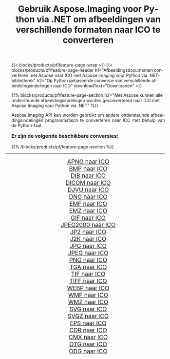 ﻿---
title: Gebruik Aspose.Imaging voor Python via .NET om afbeeldingen van verschillende formaten naar ICO te converteren 
weight: 3920
url: /nl/python-net/conversion/to/ico/ 
lang: nl
langdirlevel: 2
locales: zh-hans,ja,it,ru,de,es,fr,nl,id,lt,pl,pt,vi,tr,ko,zh-hant,ar,hi,th,sv,cs,uk,he
description: U kunt Aspose.Imaging voor Python gebruiken via de .NET-bibliotheek om van verschillende formaten naar ICO te converteren
---

{{< blocks/products/pf/feature-page-wrap >}}
{{< blocks/products/pf/feature-page-header h1="Afbeeldingsdocumenten converteren met Aspose naar ICO met Aspose.Imaging voor Python via .NET-bibliotheek" h2="Op Python gebaseerde conversie van verschillende afbeeldingsindelingen naar ICO" downloadText="Downloaden" >}}


{{% blocks/products/pf/feature-page-section  h2="Met Aspose kunnen alle ondersteunde afbeeldingsindelingen worden geconverteerd naar ICO met Aspose.Imaging voor Python via .NET" %}}
<p align=justify>Aspose.Imaging API kan worden gebruikt om andere ondersteunde afbeeldingsindelingen programmatisch te converteren naar ICO met behulp van de Python-taal.</p>
<h3 style="margin-top:16px;">
Er zijn de volgende beschikbare conversies:
</h3>
{{% /blocks/products/pf/feature-page-section %}}
<div class="container-fluid productfamilypage bg-gray">
    <div class="convertypes bg-gray agp-content section">
        <div class="container">
		<hr style="margin-left:-20px;"/>
		<div class="row other-converters" style="gap: 10px;font-size: 19px;text-align:center;">
		    <div class='col-md-3 other-converter remove-lp remove-rp'><a href="/imaging/nl/python-net/conversion/apng-to-ico/" style="padding:15px;">APNG naar ICO</a></div>
<div class='col-md-3 other-converter remove-lp remove-rp'><a href="/imaging/nl/python-net/conversion/bmp-to-ico/" style="padding:15px;">BMP naar ICO</a></div>
<div class='col-md-3 other-converter remove-lp remove-rp'><a href="/imaging/nl/python-net/conversion/dib-to-ico/" style="padding:15px;">DIB naar ICO</a></div>
<div class='col-md-3 other-converter remove-lp remove-rp'><a href="/imaging/nl/python-net/conversion/dicom-to-ico/" style="padding:15px;">DICOM naar ICO</a></div>
<div class='col-md-3 other-converter remove-lp remove-rp'><a href="/imaging/nl/python-net/conversion/djvu-to-ico/" style="padding:15px;">DJVU naar ICO</a></div>
<div class='col-md-3 other-converter remove-lp remove-rp'><a href="/imaging/nl/python-net/conversion/dng-to-ico/" style="padding:15px;">DNG naar ICO</a></div>
<div class='col-md-3 other-converter remove-lp remove-rp'><a href="/imaging/nl/python-net/conversion/emf-to-ico/" style="padding:15px;">EMF naar ICO</a></div>
<div class='col-md-3 other-converter remove-lp remove-rp'><a href="/imaging/nl/python-net/conversion/emz-to-ico/" style="padding:15px;">EMZ naar ICO</a></div>
<div class='col-md-3 other-converter remove-lp remove-rp'><a href="/imaging/nl/python-net/conversion/gif-to-ico/" style="padding:15px;">GIF naar ICO</a></div>
<div class='col-md-3 other-converter remove-lp remove-rp'><a href="/imaging/nl/python-net/conversion/jpeg2000-to-ico/" style="padding:15px;">JPEG2000 naar ICO</a></div>
<div class='col-md-3 other-converter remove-lp remove-rp'><a href="/imaging/nl/python-net/conversion/jp2-to-ico/" style="padding:15px;">JP2 naar ICO</a></div>
<div class='col-md-3 other-converter remove-lp remove-rp'><a href="/imaging/nl/python-net/conversion/j2k-to-ico/" style="padding:15px;">J2K naar ICO</a></div>
<div class='col-md-3 other-converter remove-lp remove-rp'><a href="/imaging/nl/python-net/conversion/jpg-to-ico/" style="padding:15px;">JPG naar ICO</a></div>
<div class='col-md-3 other-converter remove-lp remove-rp'><a href="/imaging/nl/python-net/conversion/jpeg-to-ico/" style="padding:15px;">JPEG naar ICO</a></div>
<div class='col-md-3 other-converter remove-lp remove-rp'><a href="/imaging/nl/python-net/conversion/png-to-ico/" style="padding:15px;">PNG naar ICO</a></div>
<div class='col-md-3 other-converter remove-lp remove-rp'><a href="/imaging/nl/python-net/conversion/tga-to-ico/" style="padding:15px;">TGA naar ICO</a></div>
<div class='col-md-3 other-converter remove-lp remove-rp'><a href="/imaging/nl/python-net/conversion/tif-to-ico/" style="padding:15px;">TIF naar ICO</a></div>
<div class='col-md-3 other-converter remove-lp remove-rp'><a href="/imaging/nl/python-net/conversion/tiff-to-ico/" style="padding:15px;">TIFF naar ICO</a></div>
<div class='col-md-3 other-converter remove-lp remove-rp'><a href="/imaging/nl/python-net/conversion/webp-to-ico/" style="padding:15px;">WEBP naar ICO</a></div>
<div class='col-md-3 other-converter remove-lp remove-rp'><a href="/imaging/nl/python-net/conversion/wmf-to-ico/" style="padding:15px;">WMF naar ICO</a></div>
<div class='col-md-3 other-converter remove-lp remove-rp'><a href="/imaging/nl/python-net/conversion/wmz-to-ico/" style="padding:15px;">WMZ naar ICO</a></div>
<div class='col-md-3 other-converter remove-lp remove-rp'><a href="/imaging/nl/python-net/conversion/svg-to-ico/" style="padding:15px;">SVG naar ICO</a></div>
<div class='col-md-3 other-converter remove-lp remove-rp'><a href="/imaging/nl/python-net/conversion/svgz-to-ico/" style="padding:15px;">SVGZ naar ICO</a></div>
<div class='col-md-3 other-converter remove-lp remove-rp'><a href="/imaging/nl/python-net/conversion/eps-to-ico/" style="padding:15px;">EPS naar ICO</a></div>
<div class='col-md-3 other-converter remove-lp remove-rp'><a href="/imaging/nl/python-net/conversion/cdr-to-ico/" style="padding:15px;">CDR naar ICO</a></div>
<div class='col-md-3 other-converter remove-lp remove-rp'><a href="/imaging/nl/python-net/conversion/cmx-to-ico/" style="padding:15px;">CMX naar ICO</a></div>
<div class='col-md-3 other-converter remove-lp remove-rp'><a href="/imaging/nl/python-net/conversion/otg-to-ico/" style="padding:15px;">OTG naar ICO</a></div>
<div class='col-md-3 other-converter remove-lp remove-rp'><a href="/imaging/nl/python-net/conversion/odg-to-ico/" style="padding:15px;">ODG naar ICO</a></div>
                </div>
        </div>
    </div>
</div>
<br/>

